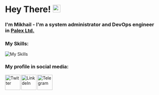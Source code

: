 # Hey There! <img src="https://media.giphy.com/media/hvRJCLFzcasrR4ia7z/giphy.gif" width="25px">
### I'm Mikhail - I'm a system administrator and DevOps engineer in [Palex Ltd.](https://palexgroup.com/) 
### My Skills:
![My Skills](https://skillicons.dev/icons?i=ansible,bash,bsd,docker,kubernetes,git,github,gitlab,grafana,linux,nginx,prometheus,)
### My profile in social media:
<a href="https://twitter.com/nemurenai_yuki">
  <img align="left" alt="Twitter" width="50px" src="https://skillicons.dev/icons?i=twitter" />
</a>
<a href="https://www.linkedin.com/in/mikhail-aksenov-b823651bb">
  <img align="left" alt="LinkdeIn" width="50px" src="https://skillicons.dev/icons?i=linkedin" />
</a>
<a href="https://t.me/mikhail_axenov">
  <img align="left" alt="Telegram" width="50px" src="https://cdn.jsdelivr.net/npm/simple-icons@v3/icons/telegram.svg" />

